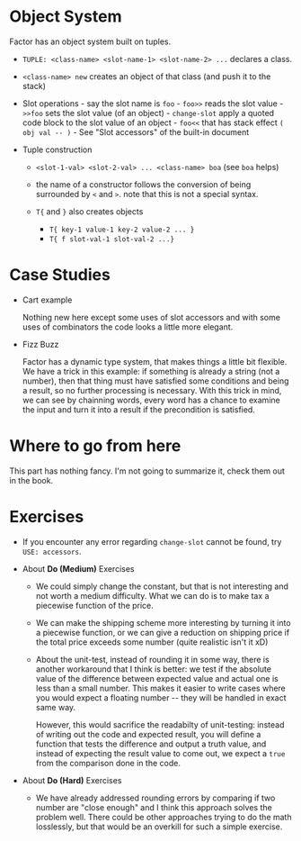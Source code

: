 # Object System

Factor has an object system built on tuples.

* `TUPLE: <class-name> <slot-name-1> <slot-name-2> ...` declares a class.
* `<class-name> new` creates an object of that class (and push it to the stack)
* Slot operations
      - say the slot name is `foo`
      - `foo>>` reads the slot value
      - `>>foo` sets the slot value (of an object)
      - `change-slot` apply a quoted code block to the slot value of an object
      - `foo<<` that has stack effect `( obj val -- )`
      - See "Slot accessors" of the built-in document

* Tuple construction

    * `<slot-1-val> <slot-2-val> ... <class-name> boa` (see `boa` helps)
    * the name of a constructor follows the conversion of being surrounded by `<` and `>`.
      note that this is not a special syntax.
    * `T{` and `}` also creates objects

        - `T{ key-1 value-1 key-2 value-2 ... }`
        - `T{ f slot-val-1 slot-val-2 ...}`

# Case Studies

* Cart example

    Nothing new here except some uses of slot accessors and with some uses of combinators
    the code looks a little more elegant.

* Fizz Buzz

    Factor has a dynamic type system, that makes things a little bit flexible.
    We have a trick in this example: if something is already a string (not a number),
    then that thing must have satisfied some conditions and being a result, so no further processing
    is necessary. With this trick in mind, we can see by chainning words, every word has a chance to
    examine the input and turn it into a result if the precondition is satisfied.

# Where to go from here

This part has nothing fancy. I'm not going to summarize it, check them out in the book.

# Exercises

* If you encounter any error regarding `change-slot` cannot be found, try `USE: accessors`.

* About **Do (Medium)** Exercises

    - We could simply change the constant, but that is not interesting and not worth
      a medium difficulty. What we can do is to make tax a piecewise function of the price.

    - We can make the shipping scheme more interesting by turning it into a piecewise function,
      or we can give a reduction on shipping price if the total price exceeds some number
      (quite realistic isn't it xD)

    - About the unit-test, instead of rounding it in some way, there is another workaround
      that I think is better: we test if the absolute value of the difference between expected
      value and actual one is less than a small number. This makes it easier to write cases
      where you would expect a floating number -- they will be handled in exact same way.

        However, this would sacrifice the readabilty of unit-testing: instead of writing out
        the code and expected result, you will define a function that tests the difference
        and output a truth value, and instead of expecting the result value to come out,
        we expect a `true` from the comparison done in the code.

* About **Do (Hard)** Exercises

    - We have already addressed rounding errors by comparing if two number are "close enough" and
      I think this approach solves the problem well. There could be other approaches trying
      to do the math losslessly, but that would be an overkill for such a simple exercise.
